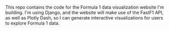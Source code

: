 This repo contains the code for the Formula 1 data visualization website I'm building. I'm using Django, and the website will make use of the FastF1 API, as well as Plotly Dash, so I can generate interactive visualizations for users to explore Formula 1 data.
